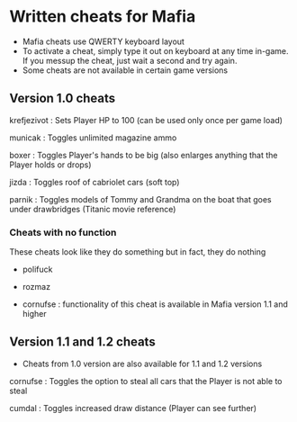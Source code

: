 # Written cheats for Mafia
- Mafia cheats use QWERTY keyboard layout
- To activate a cheat, simply type it out on keyboard at any time in-game. If you messup the cheat, just wait a second and try again.
- Some cheats are not available in certain game versions

## Version 1.0 cheats

krefjezivot
: Sets Player HP to 100 (can be used only once per game load)

municak
: Toggles unlimited magazine ammo

boxer
: Toggles Player's hands to be big (also enlarges anything that the Player holds or drops)

jizda
: Toggles roof of cabriolet cars (soft top)

parnik
: Toggles models of Tommy and Grandma on the boat that goes under drawbridges (Titanic movie reference)

### Cheats with no function
These cheats look like they do something but in fact, they do nothing
- polifuck

- rozmaz

- cornufse
  : functionality of this cheat is available in Mafia version 1.1 and higher

## Version 1.1 and 1.2 cheats
- Cheats from 1.0 version are also available for 1.1 and 1.2 versions

cornufse
: Toggles the option to steal all cars that the Player is not able to steal

cumdal
: Toggles increased draw distance (Player can see further)
